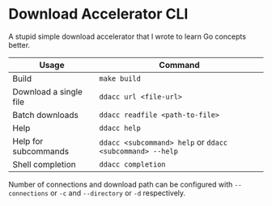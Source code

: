 # Download Accelerator CLI

A stupid simple download accelerator that I wrote to learn Go concepts better.

| Usage                  | Command                                                      |
| ---------------------- | ------------------------------------------------------------ |
| Build                  | `make build`                                                 |
| Download a single file | `ddacc url <file-url>`                                     |
| Batch downloads        | `ddacc readfile <path-to-file>`                            |
| Help                   | `ddacc help`                                               |
| Help for subcommands   | `ddacc <subcommand> help` or `ddacc <subcommand> --help` |
| Shell completion       | `ddacc completion`                                         |

Number of connections and download path can be configured with `--connections` or `-c` and `--directory` or `-d` respectively.